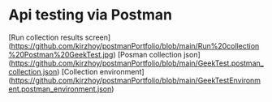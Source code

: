 # Api testing via Postman

[Run collection results screen] (https://github.com/kirzhoy/postmanPortfolio/blob/main/Run%20collection%20Postman%20GeekTest.jpg)
[Posman collection json] (https://github.com/kirzhoy/postmanPortfolio/blob/main/GeekTest.postman_collection.json)
[Collection environment] (https://github.com/kirzhoy/postmanPortfolio/blob/main/GeekTestEnvironment.postman_environment.json)
